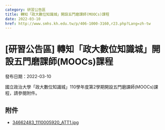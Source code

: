 ```yaml
---
category: 研習公告區
title: 轉知「政大數位知識城」開設五門磨課師(MOOCs)課程
date: 2022-03-10
href: http://www.smhs.kh.edu.tw/p/406-1000-3160,r23.php?Lang=zh-tw
---
```


# [研習公告區] 轉知「政大數位知識城」開設五門磨課師(MOOCs)課程

發布日期：2022-03-10

國立政治大學「政大數位知識城」110學年度第2學期開設五門磨課師(MOOCs)課程，請參閱附件。

## 附件

- [34662483_1110005920_ATT1.jpg](https://www.smhs.kh.edu.tw/var/file/0/1000/attach/56/pta_2929_287924_97201.jpg)
